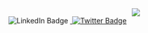 <div id="header" align="center">
  <img src="https://media.giphy.com/media/jTOpUrwDs3WIcB39JP/giphy.gif"</img>
</div>
<div id="badges">
  <img src="https://img.shields.io/badge/LinkedIn-blue?style=for-the-badge&logo=linkedin&logoColor=white" alt="LinkedIn Badge"/>
  <a href="https://stackexchange.com/users/5004094/bdempe?tab=accounts">
    <img https://img.shields.io/stackexchange/stackoverflow/r/10567650?color=orange&label=reputation&logo=stackoverflow&style=for-the-badge&cacheSeconds=86400 />
  </a>
  <a href="https://twitter.com/dempe_ben">
    <img src="https://img.shields.io/badge/Twitter-blue?style=for-the-badge&logo=twitter&logoColor=white" alt="Twitter Badge"/>
  </a>
</div>
  
  <!-- 
<a href="https://stackexchange.com/users/5004094/bdempe"><img src="https://stackexchange.com/users/flair/5004094.png" width="208" height="58" alt="profile for bdempe on Stack Exchange, a network of free, community-driven Q&amp;A sites" title="profile for bdempe on Stack Exchange, a network of free, community-driven Q&amp;A sites" /></a>
-->
  
